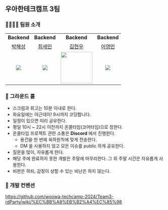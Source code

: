 ## 우아한테크캠프 3팀

### 👨‍👩‍👧‍👦 팀원 소개

<table>
    <tr align="center">
        <td><B>Backend</B></td>
        <td><B>Backend</B></td>
        <td><B>Backend</B></td>
        <td><B>Backend</B></td>
    </tr>
    <tr align="center">
        <td><a href="https://github.com/hseong3243">박혜성</a></td>
        <td><a href="https://github.com/seminchoi">최세민</a></td>
        <td><a href="https://github.com/mirageoasis">김현우</a></td>
        <td><a href="https://github.com/lass9436">이영민</a></td>
    </tr>
    <tr align="center">
        <td>
            <img src="https://github.com/hseong3243.png?size=130">
        </td>
        <td>
            <img src="https://github.com/seminchoi.png?size=100">
        </td>
        <td>
            <img src="https://github.com/mirageoasis.png" width="100">
        </td>
        <td>
            <img src="https://github.com/lass9436.png?size=100">
        </td>
    </tr>
</table>

### 📜 그라운드 룰

- 스크럼과 회고는 10분 이내로 한다.
- 화요일에는 야근데이! 9시까지 코딩합니다.
- 일정이 있으면 미리 공유한다.
- 평일 10시 ~ 22시 이전까지 온콜타임(코어타임)으로 정한다.
- 온콜타임 프로젝트 관련 소통은 **Discord** 에서 진행한다.
    - 용건을 한 번에 육하원칙에 맞게 전송한다.
    - DM 을 사용하지 않고 모든 이슈를 public 하게 공유한다.
- 질문을 많이, 자유롭게 한다.
- 해당 주에 완료하지 못한 개발은 주말에 마무리한다. 그 외 주말 시간은 자유롭게 사용한다.
- 비판은 하되, 감정이 상할 수 있는 비난은 하지 않는다.

### 🚷 개발 컨벤션

https://github.com/woowa-techcamp-2024/Team3-rdParty/wiki/%EC%BB%A8%EB%B2%A4%EC%85%98
